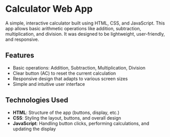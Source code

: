 # Calculator Web App

A simple, interactive calculator built using HTML, CSS, and JavaScript. This app allows basic arithmetic operations like addition, subtraction, multiplication, and division. It was designed to be lightweight, user-friendly, and responsive.

## Features

- Basic operations: Addition, Subtraction, Multiplication, Division
- Clear button (AC) to reset the current calculation
- Responsive design that adapts to various screen sizes
- Simple and intuitive user interface

## Technologies Used

- **HTML**: Structure of the app (buttons, display, etc.)
- **CSS**: Styling the layout, buttons, and overall design
- **JavaScript**: Handling button clicks, performing calculations, and updating the display